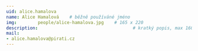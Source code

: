 ```yaml
---
uid: alice.hamalova
name: Alice Hamalová	# běžně používáné jméno
img: 		people/alice-hamalova.jpg    # 165 x 220
description:            	        			# kratký popis, max 160 znaků
mail:
- alice.hamalova@pirati.cz
---
```

